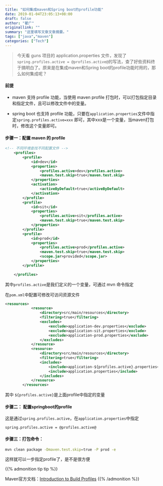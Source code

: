```yaml
---
title: "如何集成maven和Spring boot的profile功能"
date: 2019-01-04T23:05:13+08:00
draft: false
author: "瞿广"
originallink: ""
summary: "这里填写文章文章摘要。"
tags: ["java","maven"]
categories: ["Tech"]
---
```


>今天看 guns 项目的 application.properties 文件，发现了`spring.profiles.active = @profiles.active@`的写法，查了好些资料终于搞明白了。原来是在集成maven和Spring boot的profile功能时用的，那么如何集成呢？

<!--more-->
#### 前提
- maven 支持 profile 功能，当使用 maven profile 打包时，可以打包指定目录和指定文件，且可以修改文件中的变量。

- spring boot 也支持 profile 功能，只要在`application.properties`文件中指定`spring.profiles.active=xxx` 即可，其中xxx是一个变量，当maven打包时，修改这个变量即可。

####  步骤一：配置 maven 的 profile

```xml
<!-- 不同环境查找不同配置文件 -->
    <profiles>
        <profile>
            <id>dev</id>
            <properties>
                <profiles.active>dev</profiles.active>
                <maven.test.skip>true</maven.test.skip>
            </properties>
            <activation>
                <activeByDefault>true</activeByDefault>
            </activation>
        </profile>
        <profile>
            <id>sit</id>
            <properties>
                <profiles.active>sit</profiles.active>
                <maven.test.skip>true</maven.test.skip>
            </properties>
        </profile>
        <profile>
            <id>prod</id>
            <properties>
                <profiles.active>prod</profiles.active>
                <maven.test.skip>true</maven.test.skip>
                <scope.jar>provided</scope.jar>
            </properties>
        </profile>
    
    </profiles>
```

其中`profiles.active`是我们定义的一个变量，可通过 mvn 命令指定

在`pom.xml`中配置可修改可访问资源文件

```xml
<resources>
            <resource>
                <directory>src/main/resources</directory>
                <filtering>true</filtering>
                <excludes>
                    <exclude>application-dev.properties</exclude>
                    <exclude>application-sit.properties</exclude>
                    <exclude>application-prod.properties</exclude>
                </excludes>
            </resource>
            <resource>
                <directory>src/main/resources</directory>
                <filtering>true</filtering>
                <includes>
                    <include>application-${profiles.active}.properties</include>
                    <include>application.properties</include>
                </includes>
            </resource>
        </resources>
```

其中  `${profiles.active}`是上面profile中指定的变量

 

#### 步骤二： 配置springboot的profile

这是通过`spring.profiles.active`，在`application.properties`中指定
　　
```
spring.profiles.active = @profiles.active@
```


 

#### 步骤三：打包命令：

```sh
mvn clean package -Dmaven.test.skip=true -P prod -e
```
这样就可以一步指定profile了，是不是很方便

{{% admonition tip tip %}}

Maven官方文档：[Introduction to Build Profiles](http://maven.apache.org/guides/introduction/introduction-to-profiles.html)
{{% /admonition %}}

